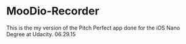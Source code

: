 # MooDio-Recorder

This is the my version of the Pitch Perfect app done for the iOS Nano Degree at Udacity. 06.29.15
